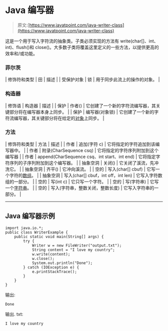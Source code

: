 # Java 编写器

> 原文:[https://www.javatpoint.com/java-writer-class](https://www.javatpoint.com/java-writer-class)

这是一个用于写入字符流的抽象类。子类必须实现的方法有 write(char[]、int、int)、flush()和 close()。大多数子类将覆盖这里定义的一些方法，以提供更高的效率和/或功能。

### 菲尔茨

| 修饰符和类型 | 田 | 描述 |
| 受保护对象 | 锁 | 用于同步此流上的操作的对象。 |

### 构造器

| 修饰语 | 构造器 | 描述 |
| 保护 | 作者() | 它创建了一个新的字符流编写器，其关键部分将在编写器本身上同步。 |
| 保护 | 编写器(对象锁) | 它创建了一个新的字符流编写器，其关键部分将在给定的[对象](object-and-class-in-java)上同步。 |

### 方法

| 修饰符和类型 | 方法 | 描述 |
| 作者 | 追加(字符 c) | 它将指定的字符追加到该编写器中。 |
| 作者 | 附录(CharSequence csq) | 它将指定的字符序列附加到这个编写器 |
| 作者 | append(CharSequence csq、int start、int end) | 它将指定字符序列的子序列附加到这个编写器。 |
| 抽象空洞 | 关闭() | 它关闭了溪流，先冲洗它。 |
| 抽象空洞 | 齐平() | 它冲向溪流。 |
| 空的 | 写入(char[] cbuf) | 它写一个字符的[数组](array-in-java)。 |
| 抽象空洞 | 写入(char[] cbuf，int off，int len) | 它写入字符数组的一部分。 |
| 空的 | 写(int c) | 它只写一个字符。 |
| 空的 | 写(字符串) | 它写一个[字符串](java-string)。 |
| 空的 | 写入(字符串，整数关闭，整数长度) | 它写入字符串的一部分。 |

* * *

## Java 编写器示例

```
import java.io.*;
public class WriterExample {
	public static void main(String[] args) {
		try {
			Writer w = new FileWriter("output.txt");
			String content = "I love my country";
			w.write(content);
			w.close();
			System.out.println("Done");
		} catch (IOException e) {
			e.printStackTrace();
		}
	}
}

```

输出:

```
Done

```

输出. txt:

```
I love my country

```